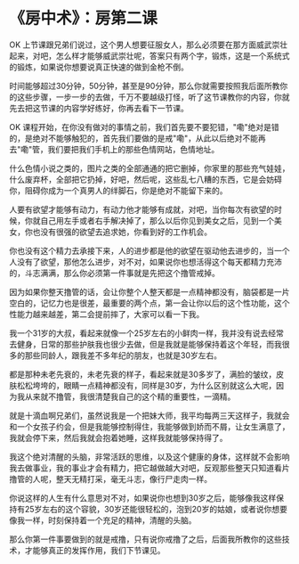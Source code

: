 # 《房中术》：房第二课

OK 上节课跟兄弟们说过，这个男人想要征服女人，那么必须要在那方面威武崇壮起来，对吧，怎么样才能够威武崇壮呢，答案只有两个字，锻炼，这是一个系统式的锻炼，如果说你想要说真正快速的做到金枪不倒。

时间能够超过30分钟，50分钟，甚至是90分钟，那么你就需要按照我后面所教你的这些步骤，一步一步的去做，千万不要越级打怪，听了这节课教你的内容，你就先去把这节课的内容学好练好，你再去看下一节课。

OK 课程开始，在你没有做对的事情之前，我们首先要不要犯错，"嘞"绝对是错的，是绝对不能够触犯的，首先我们要做的是戒"嘞"，从此以后绝对不能再去"嘞"管，我们要把我们手机上的那些色情网站，色情地址。

什么色情小说之类的，图片之类的全部通通的把它删掉，你家里的那些充气娃娃，什么废弃杯，全部把它扔掉，好吧，然后呢，这些乱七八糟的东西，它是会妨碍你，阻碍你成为一个真男人的绊脚石，你是绝对不能留下来的。

人要有欲望才能够有动力，有动力他才能够有成就，对吧，当你每次有欲望的时候，你就自己用左手或者右手解决掉了，那么以后你见到美女之后，见到一个美女，你也没有很强的欲望去追求她，你看到好的工作机会。

你也没有这个精力去承接下来，人的进步都是他的欲望在驱动他去进步的，当一个人没有了欲望，那他怎么进步，对不对，如果说你也想活得这个每天都精力充沛的，斗志满满，那么你必须第一件事就是先把这个撸管戒掉。

因为如果你整天撸管的话，会让你整个人整天都是一点精神都没有，脑袋都是一片空白的，记忆力也是很差，最重要的两个点，第一会让你以后的这个性功能，这个性能力越来越差，第二会提前摔了，大家可以看一下我。

我一个31岁的大叔，看起来就像一个25岁左右的小鲜肉一样，我并没有说去经常去健身，日常的那些护肤我也很少去做，但是我就是能够保持着这个年轻，而我很多的那些同龄人，跟我差不多年纪的朋友，也就是30岁左右。

都是那种未老先衰的，未老先衰的样子，看起来就是30多岁了，满脸的皱纹，皮肤松松垮垮的，眼睛一点精神都没有，同样是30岁，为什么区别就这么大呢，因为我从来就不撸管，我很清楚我自己的这个精的重要性，一滴精。

就是十滴血啊兄弟们，虽然说我是一个把妹大师，我平均每两三天这样子，我就会和一个女孩子约会，但是我能够控制得住，我能够做到娇而不屑，让女生满意了，我就会停下来，然后我就会抱着她睡，这样我就能够保持得了。

我这个绝对清醒的头脑，非常活跃的思维，以及这个健康的身体，这样就不会影响我去做事业，我的事业才会有精力，把它越做越大对吧，反观那些整天只知道看片撸管的人呢，整天无精打采，毫无斗志，像行尸走肉一样。

你说这样的人生有什么意思对不对，如果说你也想到30岁之后，能够像我这样保持有25岁左右的这个容貌，30岁还能很轻松的，泡到20岁的姑娘，或者说你想要像我一样，时刻保持着一个充足的精神，清醒的头脑。

那么你第一件事要做到的就是戒撸，只有说你戒撸了之后，后面我所教你的这些技术，才能够真正的发挥作用，我们下节课见。

